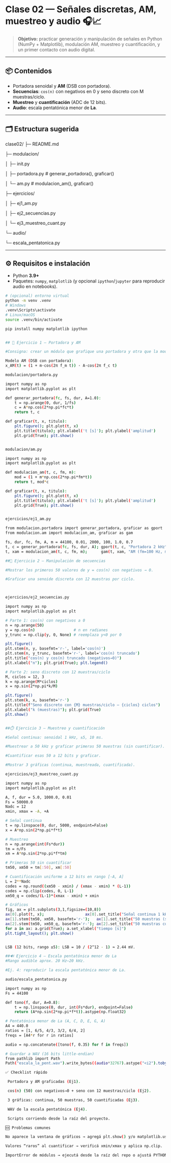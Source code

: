 # Clase 02 — Señales discretas, AM, muestreo y audio 🎧📈

> **Objetivo:** practicar generación y manipulación de señales en Python (NumPy + Matplotlib), modulación AM, muestreo y cuantificación, y un primer contacto con audio digital.

---

## 📦 Contenidos
- Portadora senoidal y **AM** (DSB con portadora).
- **Secuencias**: `cos(n)` con negativos en 0 y seno discreto con M muestras/ciclo.
- **Muestreo** y **cuantificación** (ADC de 12 bits).
- **Audio**: escala pentatónica menor de **La**.

---

## 🗂️ Estructura sugerida
clase02/
├─ README.md

├─ modulacion/

│ ├─ init.py

│ ├─ portadora.py # generar_portadora(), graficar()

│ └─ am.py # modulacion_am(), graficar()

├─ ejercicios/

│ ├─ ej1_am.py

│ ├─ ej2_secuencias.py

│ └─ ej3_muestreo_cuant.py

└─ audio/

└─ escala_pentatonica.py

---

## ⚙️ Requisitos e instalación

- Python **3.9+**
- Paquetes: `numpy`, `matplotlib` (y opcional `ipython`/`jupyter` para reproducir audio en notebooks).

```bash
# (opcional) entorno virtual
python -m venv .venv
# Windows
.venv\Scripts\activate
# Linux/macOS
source .venv/bin/activate

pip install numpy matplotlib ipython


## 📝 Ejercicio 1 — Portadora y AM

#Consigna: crear un módulo que grafique una portadora y otra que la module en amplitud.

Modelo AM (DSB con portadora):
x_AM(t) = (1 + m·cos(2π f_m t)) · A·cos(2π f_c t)

modulacion/portadora.py

import numpy as np
import matplotlib.pyplot as plt

def generar_portadora(fc, fs, dur, A=1.0):
    t = np.arange(0, dur, 1/fs)
    c = A*np.cos(2*np.pi*fc*t)
    return t, c

def graficar(t, x, titulo):
    plt.figure(); plt.plot(t, x)
    plt.title(titulo); plt.xlabel('t [s]'); plt.ylabel('amplitud')
    plt.grid(True); plt.show()


modulacion/am.py

import numpy as np
import matplotlib.pyplot as plt

def modulacion_am(t, c, fm, m):
    mod = (1 + m*np.cos(2*np.pi*fm*t))
    return t, mod*c

def graficar(t, x, titulo):
    plt.figure(); plt.plot(t, x)
    plt.title(titulo); plt.xlabel('t [s]'); plt.ylabel('amplitud')
    plt.grid(True); plt.show()


ejercicios/ej1_am.py

from modulacion.portadora import generar_portadora, graficar as gport
from modulacion.am import modulacion_am, graficar as gam

fs, dur, fc, fm, A, m = 44100, 0.01, 2000, 100, 1.0, 0.7
t, c = generar_portadora(fc, fs, dur, A); gport(t, c, "Portadora 2 kHz")
t, xam = modulacion_am(t, c, fm, m);      gam(t, xam, "AM (fm=100 Hz, m=0.7)")

##🧮 Ejercicio 2 — Manipulación de secuencias

#Mostrar los primeros 50 valores de y = cos(n) con negativos → 0.

#Graficar una senoide discreta con 12 muestras por ciclo.



ejercicios/ej2_secuencias.py

import numpy as np
import matplotlib.pyplot as plt

# Parte 1: cos(n) con negativos a 0
n = np.arange(50)
y = np.cos(n)                 # n en radianes
y_trunc = np.clip(y, 0, None) # reemplaza y<0 por 0

plt.figure()
plt.stem(n, y, basefmt='r-', label='cos(n)')
plt.stem(n, y_trunc, basefmt='r-', label='cos(n) truncado')
plt.title("cos(n) y cos(n) truncado (negativos→0)")
plt.xlabel("n"); plt.grid(True); plt.legend()

# Parte 2: seno discreto con 12 muestras/ciclo
M, ciclos = 12, 3
k = np.arange(M*ciclos)
x = np.sin(2*np.pi*k/M)

plt.figure()
plt.stem(k, x, basefmt='r-')
plt.title(f"Seno discreto con {M} muestras/ciclo — {ciclos} ciclos")
plt.xlabel("k (muestras)"); plt.grid(True)
plt.show()


##⏱️ Ejercicio 3 — Muestreo y cuantificación

#Señal continua: senoidal 1 kHz, ±5, 10 ms.

#Muestrear a 50 kHz y graficar primeras 50 muestras (sin cuantificar).

#Cuantificar esas 50 a 12 bits y graficar.

#Mostrar 3 gráficas (continua, muestreada, cuantificada).

ejercicios/ej3_muestreo_cuant.py

import numpy as np
import matplotlib.pyplot as plt

A, f, dur = 5.0, 1000.0, 0.01
Fs = 50000.0
Nadc = 12
xmin, xmax = -A, +A

# Señal continua
t = np.linspace(0, dur, 5000, endpoint=False)
x = A*np.sin(2*np.pi*f*t)

# Muestreo
n = np.arange(int(Fs*dur))
tm = n/Fs
xm = A*np.sin(2*np.pi*f*tm)

# Primeras 50 sin cuantificar
tm50, xm50 = tm[:50], xm[:50]

# Cuantificación uniforme a 12 bits en rango [-A, A]
L = 2**Nadc
codes = np.round((xm50 - xmin) / (xmax - xmin) * (L-1))
codes = np.clip(codes, 0, L-1)
xm50_q = codes/(L-1)*(xmax - xmin) + xmin

# Gráficos
fig, ax = plt.subplots(3,1,figsize=(10,8))
ax[0].plot(t, x);                  ax[0].set_title("Señal continua 1 kHz (±5)")
ax[1].stem(tm50, xm50, basefmt='r-');   ax[1].set_title("50 muestras (sin cuantificar)")
ax[2].stem(tm50, xm50_q, basefmt='r-'); ax[2].set_title("50 muestras cuantificadas (ADC 12 bits)")
for a in ax: a.grid(True); a.set_xlabel("tiempo [s]")
plt.tight_layout(); plt.show()


LSB (12 bits, rango ±5): LSB = 10 / (2^12 - 1) ≈ 2.44 mV.

##🔊 Ejercicio 4 — Escala pentatónica menor de La
#Rango audible aprox. 20 Hz–20 kHz.

#Ej. 4: reproducir la escala pentatónica menor de La.

audio/escala_pentatonica.py

import numpy as np
Fs = 44100

def tono(f, dur, A=0.8):
    t = np.linspace(0, dur, int(Fs*dur), endpoint=False)
    return (A*np.sin(2*np.pi*f*t)).astype(np.float32)

# Pentatónica menor de La (A, C, D, E, G, A)
A4 = 440.0
ratios = [1, 6/5, 4/3, 3/2, 6/4, 2]
freqs = [A4*r for r in ratios]

audio = np.concatenate([tono(f, 0.35) for f in freqs])

# Guardar a WAV (16 bits little-endian)
from pathlib import Path
Path("escala_la_pent.wav").write_bytes((audio*32767).astype("<i2").tobytes())

✅ Checklist rápido

 Portadora y AM graficadas (Ej1).

 cos(n) (50) con negativos→0 + seno con 12 muestras/ciclo (Ej2).

 3 gráficas: continua, 50 muestras, 50 cuantificadas (Ej3).

 WAV de la escala pentatónica (Ej4).

 Scripts corriendo desde la raíz del proyecto.

🆘 Problemas comunes

No aparece la ventana de gráficos → agregá plt.show() y/o matplotlib.use("TkAgg").

Valores “raros” al cuantificar → verificá xmin/xmax y aplica np.clip.

ImportError de módulos → ejecutá desde la raíz del repo o ajustá PYTHONPATH.